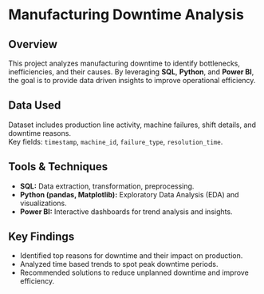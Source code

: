 <!DOCTYPE html>
<html lang="en">
<head>
  <meta charset="UTF-8">
</head>
<body>

  <h1>Manufacturing Downtime Analysis</h1>

  <div class="section">
    <h2>Overview</h2>
    <p>
      This project analyzes manufacturing downtime to identify bottlenecks, inefficiencies, and their causes.
      By leveraging <strong>SQL</strong>, <strong>Python</strong>, and <strong>Power BI</strong>, the goal is to provide
      data driven insights to improve operational efficiency.
    </p>
  </div>

  <div class="section">
    <h2>Data Used</h2>
    <p>
      Dataset includes production line activity, machine failures, shift details, and downtime reasons.<br>
      Key fields: <code>timestamp</code>, <code>machine_id</code>, <code>failure_type</code>, <code>resolution_time</code>.
    </p>
  </div>

  <div class="section">
    <h2>Tools & Techniques</h2>
    <ul>
      <li><strong>SQL:</strong> Data extraction, transformation, preprocessing.</li>
      <li><strong>Python (pandas, Matplotlib):</strong> Exploratory Data Analysis (EDA) and visualizations.</li>
      <li><strong>Power BI:</strong> Interactive dashboards for trend analysis and insights.</li>
    </ul>
  </div>

  <div class="section">
    <h2>Key Findings</h2>
    <ul>
      <li>Identified top reasons for downtime and their impact on production.</li>
      <li>Analyzed time based trends to spot peak downtime periods.</li>
      <li>Recommended solutions to reduce unplanned downtime and improve efficiency.</li>
    </ul>
  </div>

</body>
</html>


